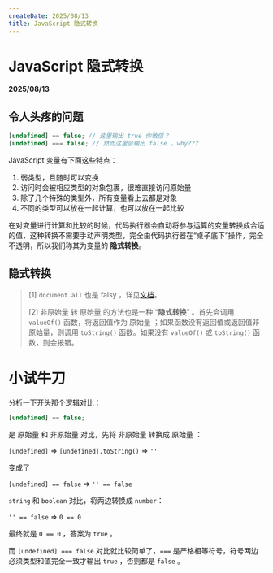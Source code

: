 ```yaml
---
createDate: 2025/08/13
title: JavaScript 隐式转换
---
```


# JavaScript 隐式转换

**2025/08/13**

## 令人头疼的问题

```JavaScript
[undefined] == false; // 这里输出 true 你敢信？
[undefined] === false; // 然而这里会输出 false ，why???
```

JavaScript 变量有下面这些特点：

1. 弱类型，且随时可以变换
2. 访问时会被相应类型的对象包裹，很难直接访问原始量
3. 除了几个特殊的类型外，所有变量看上去都是对象
4. 不同的类型可以放在一起计算，也可以放在一起比较

在对变量进行计算和比较的时候，代码执行器会自动将参与运算的变量转换成合适的值，这种转换不需要手动声明类型，完全由代码执行器在“桌子底下”操作，完全不透明，所以我们称其为变量的 **隐式转换**。

## 隐式转换

<!--@include: ./mermaid.md-->

> \[<span id="falsy">1</span>\] `document.all` 也是 falsy ，详见[文档](https://developer.mozilla.org/en-US/docs/Glossary/Falsy)。
>
> \[<span id="toPrimitive">2</span>\] 非原始量 转 原始量 的方法也是一种 “**隐式转换**” 。首先会调用 `valueOf()` 函数，将返回值作为 原始量 ；如果函数没有返回值或返回值非原始量，则调用 `toString()` 函数。如果没有 `valueOf()` 或 `toString()` 函数，则会报错。

# 小试牛刀

分析一下开头那个逻辑对比：

```JavaScript
[undefined] == false;
```

是 原始量 和 非原始量 对比，先将 非原始量 转换成 原始量 ：

`[undefined]` => `[undefined].toString()` => `''`

变成了

`[undefined] == false` => `'' == false`

`string` 和 `boolean` 对比，将两边转换成 `number`：

`'' == false` => `0 == 0`

最终就是 `0 == 0` ，答案为 `true` 。

而 `[undefined] === false` 对比就比较简单了，`===` 是严格相等符号，符号两边必须类型和值完全一致才输出 `true` ，否则都是 `false` 。
